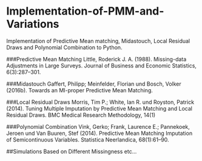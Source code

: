 # Implementation-of-PMM-and-Variations
Implementation of Predictive Mean matching, Midastouch, Local Residual Draws and Polynomial Combination to Python.

###Predictive Mean Matching
Little, Roderick J. A. (1988). Missing-data Adjustments in Large Surveys. Journal of Business and Economic Statistics, 6(3):287–301. 

###Midastouch 
Gaffert, Philipp; Meinfelder, Florian und Bosch, Volker (2016b). Towards an MI-proper Predictive Mean Matching. 

###Local Residual Draws
Morris, Tim P.; White, Ian R. und Royston, Patrick (2014). Tuning Multiple Imputation by Predictive Mean Matching and Local Residual Draws. BMC Medical Research Methodology, 14(1)

###Polynomial Combination
Vink, Gerko; Frank, Laurence E.; Pannekoek, Jeroen und Van Buuren, Stef (2014). Predictive Mean Matching Imputation of Semicontinuous Variables. Statistica Neerlandica, 68(1):61–90. 

##Simulations 
Based on Different Missingness etc...